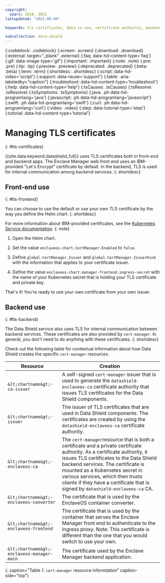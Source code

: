 ```yaml
---
copyright:
  years: 2018, 2021
lastupdated: "2021-06-04"

keywords: tls certificates, data in use, certificate authority, backend services, ingress proxy, issue cert, enclave manager, data shield, private key, data protection, cluster, container, app security, memory,

subcollection: data-shield
---
```


{:codeblock: .codeblock}
{:screen: .screen}
{:download: .download}
{:external: target="_blank" .external}
{:faq: data-hd-content-type='faq'}
{:gif: data-image-type='gif'}
{:important: .important}
{:note: .note}
{:pre: .pre}
{:tip: .tip}
{:preview: .preview}
{:deprecated: .deprecated}
{:beta: .beta}
{:term: .term}
{:shortdesc: .shortdesc}
{:script: data-hd-video='script'}
{:support: data-reuse='support'}
{:table: .aria-labeledby="caption"}
{:troubleshoot: data-hd-content-type='troubleshoot'}
{:help: data-hd-content-type='help'}
{:tsCauses: .tsCauses}
{:tsResolve: .tsResolve}
{:tsSymptoms: .tsSymptoms}
{:java: .ph data-hd-programlang='java'}
{:javascript: .ph data-hd-programlang='javascript'}
{:swift: .ph data-hd-programlang='swift'}
{:curl: .ph data-hd-programlang='curl'}
{:video: .video}
{:step: data-tutorial-type='step'}
{:tutorial: data-hd-content-type='tutorial'}




# Managing TLS certificates
{: #tls-certificates}

{{site.data.keyword.datashield_full}} uses TLS certificates both in front-end and backend apps. The Enclave Manager web front end uses an IBM-provided "Let's Encrypt" certificate by default. In the backend, TLS is used for internal communication among backend services.
{: shortdesc}




## Front-end use
{: #tls-frontend}

You can choose to use the default or use your own TLS certificate by the way you define the Helm chart.
{: shortdesc}

For more information about IBM-provided certificates, see the [Kubernetes Service documentation](/docs/containers?topic=containers-ingress#ingress_expose_public).
{: note}


1. Open the Helm chart.

2. Set the value `enclaveos-chart.CertManager.Enabled` to `false`.

3. Define `global.CertManager.Issuer` and `global.CertManager.IssuerKind` with the information that applies to your certificate issuer.

4. Define the value `enclaveos-chart.manager-frontend.ingress-secret` with the name of your Kubernetes secret that is holding your TLS certificate and private key.

That's it! You're ready to use your own certificate from your own issuer. 



## Backend use
{: #tls-backend}

The Data Shield service also uses TLS for internal communication between backend services. These certificates are also provided by `cert-manager`. In general, you don't need to do anything with these certificates.
{: shortdesc}

Check out the following table for contextual information about how Data Shield creates the specific `cert-manager` resources.

| Resource | Creation | 
|-----|----| 
| `&lt;chartname&gt;-ca-issuer` | A self-signed `cert-manager` issuer that is used to generate the `datashield-enclaveos-ca` certificate authority that issues TLS certificates for the Data Shield components. |
| `&lt;chartname&gt;-issuer` | The issuer of TLS certificates that are used in Data Shield components. The certificates are created by using the `datashield-enclaveos-ca` certificate authority. |
| `&lt;chartname&gt;-enclaveos-ca` | The `cert-manager`resource that is both a certificate and a private certificate authority. As a certificate authority, it issues TLS certificates to the Data Shield backend services. The certificate is mounted as a Kubernetes secret in various services, which then trusts clients if they have a certificate that is signed by `datashield-enclaveos-ca` CA. |
| `&lt;chartname&gt;-enclaveos-converter` | The certificate that is used by the EnclaveOS container converter. |
| `&lt;chartname&gt;-enclaveos-frontend` | The certificate that is used by the container that serves the Enclave Manager front end to authenticate to the Ingress proxy. Note: This certificate is different than the one that you would switch to use your own. |
| `&lt;chartname&gt;-enclaveos-manager-main` | The certificate used by the Enclave Manager backend application.
{: caption="Table 1. `cert-manager` resource informtation" caption-side="top"}
